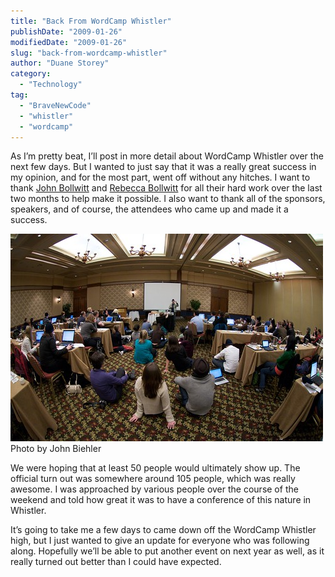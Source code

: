 ```yaml
---
title: "Back From WordCamp Whistler"
publishDate: "2009-01-26"
modifiedDate: "2009-01-26"
slug: "back-from-wordcamp-whistler"
author: "Duane Storey"
category:
  - "Technology"
tag:
  - "BraveNewCode"
  - "whistler"
  - "wordcamp"
---
```


As I’m pretty beat, I’ll post in more detail about WordCamp Whistler over the next few days. But I wanted to just say that it was a really great success in my opinion, and for the most part, went off without any hitches. I want to thank [John Bollwitt](http://www.johnbollwitt.com) and [Rebecca Bollwitt](http://www.miss604.com) for all their hard work over the last two months to help make it possible. I also want to thank all of the sponsors, speakers, and of course, the attendees who came up and made it a success.

![](_images/back-from-wordcamp-whistler-1.jpg)  
Photo by John Biehler

We were hoping that at least 50 people would ultimately show up. The official turn out was somewhere around 105 people, which was really awesome. I was approached by various people over the course of the weekend and told how great it was to have a conference of this nature in Whistler.

It’s going to take me a few days to came down off the WordCamp Whistler high, but I just wanted to give an update for everyone who was following along. Hopefully we’ll be able to put another event on next year as well, as it really turned out better than I could have expected.